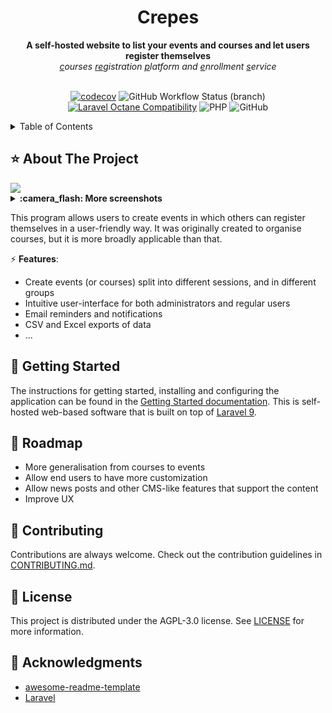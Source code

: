 <div align="center">
<h1>Crepes</h1>
<strong>A self-hosted website to list your events and courses and let users register themselves</strong>
<br>
<em><ins>c</ins>ourses <ins>re</ins>gistration <ins>p</ins>latform and <ins>e</ins>nrollment <ins>s</ins>ervice</em>
<br><br>

[![codecov](https://img.shields.io/codecov/c/github/nielsdos/crepes?logo=codecov&style=for-the-badge&token=708N5Z15C5)](https://codecov.io/github/nielsdos/crepes)
![GitHub Workflow Status (branch)](https://img.shields.io/github/actions/workflow/status/nielsdos/crepes/ci.yml?branch=main&style=for-the-badge)
[![Laravel Octane Compatibility](https://img.shields.io/badge/Laravel%20Octane-Compatible-success?style=for-the-badge&logo=laravel)](https://laravel.com/docs/9.x/octane#introduction)
![PHP](https://img.shields.io/badge/PHP%3E=8.1-777BB4?style=for-the-badge&logo=php&logoColor=white)
![GitHub](https://img.shields.io/github/license/nielsdos/crepes?style=for-the-badge)

</div>

<details>
  <summary>Table of Contents</summary>
  <ol>
    <li>
      <a href="#star-about-the-project">About The Project</a>
    </li>
    <li>
      <a href="#toolbox-getting-started">Getting Started</a>
      <ul>
        <li><a href="#prerequisites">Prerequisites</a></li>
        <li><a href="#installation-dependencies">Installation: Dependencies</a></li>
        <li><a href="#installation-set-up">Installation: Set-up</a></li>
        <li><a href="#running-the-development-server">Running the development server</a></li>
        <li><a href="#cronjobs">Cronjobs</a></li>
      </ul>
    </li>
    <li><a href="#compass-roadmap">Roadmap</a></li>
    <li><a href="#wave-contributing">Contributing</a></li>
    <li><a href="#scroll-license">License</a></li>
    <li><a href="#gem-acknowledgments">Acknowledgments</a></li>
  </ol>
</details>

## :star: About The Project

<img src="https://user-images.githubusercontent.com/7771979/202927645-16e68c61-dbf9-49ae-af9f-2e1481db8ab6.png">

<details>
<summary><strong>:camera_flash: More screenshots</strong></summary>
<div>
<table>
    <tr>
        <td><img src="https://user-images.githubusercontent.com/7771979/202927721-ccba6ab0-af21-4844-96c1-a1b5fa125a27.png"></td>
        <td><img src="https://user-images.githubusercontent.com/7771979/202927735-536d7b47-db5b-4ce9-9b6b-032ec89ab1ef.png"></td>
    </tr>
</table>
<div align="center"><strong>Click to enlarge screenshots</strong></div>
</div>
<br>
</details>
<p>
This program allows users to create events in which others can register themselves in a user-friendly way.
It was originally created to organise courses, but it is more broadly applicable than that.
</p>

:zap: **Features**:
- Create events (or courses) split into different sessions, and in different groups
- Intuitive user-interface for both administrators and regular users
- Email reminders and notifications
- CSV and Excel exports of data
- ...

## :toolbox: Getting Started

The instructions for getting started, installing and configuring the application can be found in the [Getting Started documentation](https://nielsdos.github.io/crepes/docs/getting-started/). This is self-hosted web-based software that is built on top of [Laravel 9](https://laravel.com).

## :compass: Roadmap

- More generalisation from courses to events
- Allow end users to have more customization
- Allow news posts and other CMS-like features that support the content
- Improve UX

## :wave: Contributing

Contributions are always welcome. Check out the contribution guidelines in [CONTRIBUTING.md](CONTRIBUTING.md).

## :scroll: License

This project is distributed under the AGPL-3.0 license. See [LICENSE](LICENSE) for more information.

## :gem: Acknowledgments

 - [awesome-readme-template](https://github.com/Louis3797/awesome-readme-template/blob/main/README.md)
 - [Laravel](https://github.com/laravel/framework)
